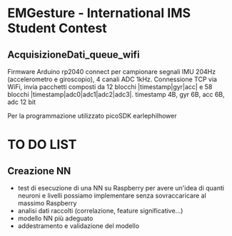 # EMGesture - International IMS Student Contest
## AcquisizioneDati_queue_wifi
Firmware Arduino rp2040 connect per campionare segnali IMU 204Hz (accelerometro e giroscopio), 4 canali ADC 1kHz.
Connessione TCP via WiFi, invia pacchetti composti da 12 blocchi |timestamp|gyr|acc| e 58 blocchi |timestamp|adc0|adc1|adc2|adc3|.
timestamp 4B,
gyr 6B,
acc 6B,
adc 12 bit

Per la programmazione utilizzato picoSDK earlephilhower


# TO DO LIST

## Creazione NN
- test di esecuzione di una NN su Raspberry per avere un'idea di quanti neuroni e livelli possiamo implementare senza sovraccaricare al massimo Raspberry
- analisi dati raccolti (correlazione, feature significative...)
- modello NN più adeguato
- addestramento e validazione del modello
